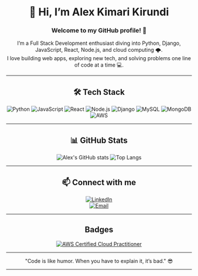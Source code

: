 <div align="center">

# 👋 Hi, I’m Alex Kimari Kirundi
### Welcome to my GitHub profile! 🚀

I’m a Full Stack Development enthusiast diving into Python, Django, JavaScript, React, Node.js, and cloud computing 🌩️.  
I love building web apps, exploring new tech, and solving problems one line of code at a time 💻.

---

## 🛠️ Tech Stack

![Python](https://img.shields.io/badge/Python-3776AB?style=for-the-badge&logo=python&logoColor=white)
![JavaScript](https://img.shields.io/badge/JavaScript-F7DF1E?style=for-the-badge&logo=javascript&logoColor=black)
![React](https://img.shields.io/badge/React-61DAFB?style=for-the-badge&logo=react&logoColor=black)
![Node.js](https://img.shields.io/badge/Node.js-339933?style=for-the-badge&logo=node.js&logoColor=white)
![Django](https://img.shields.io/badge/Django-092E20?style=for-the-badge&logo=django&logoColor=white)
![MySQL](https://img.shields.io/badge/MySQL-4479A1?style=for-the-badge&logo=mysql&logoColor=white)
![MongoDB](https://img.shields.io/badge/MongoDB-47A248?style=for-the-badge&logo=mongodb&logoColor=white)
![AWS](https://img.shields.io/badge/AWS-232F3E?style=for-the-badge&logo=amazon-aws&logoColor=white)

---

## 📊 GitHub Stats

![Alex's GitHub stats](https://github-readme-stats.vercel.app/api?username=AlexkLearn&show_icons=true&theme=radical)
![Top Langs](https://github-readme-stats.vercel.app/api/top-langs/?username=AlexkLearn&layout=compact&theme=radical)

---

## 📫 Connect with me

[![LinkedIn](https://img.shields.io/badge/LinkedIn-0A66C2?style=for-the-badge&logo=linkedin&logoColor=white)](https://www.linkedin.com/in/alex-kimari)  
[![Email](https://img.shields.io/badge/Email-D14836?style=for-the-badge&logo=gmail&logoColor=white)](mailto:kimaria117@gmail.com)

---  

## Badges  

<a href="https://www.credly.com/badges/db2820a0-a8cf-4b9e-9dda-10b4a611b447/public_url" target="_blank">
  <img src="https://images.credly.com/size/110x110/images/00634f82-b07f-4bbd-a6bb-53de397fc3a6/image.png" alt="AWS Certified Cloud Practitioner" />
</a>  

---


<div align="center">
"Code is like humor. When you have to explain it, it’s bad." 😎
</div>  

---

</div>
